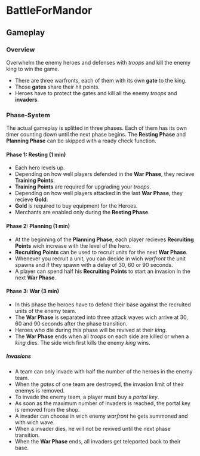 # BattleForMandor

## Gameplay

### Overview

Overwhelm the enemy heroes and defenses with *troops* and kill the enemy king to win the game.

- There are three warfronts, each of them with its own **gate** to the king.
- Those **gates** share their hit points.
- Heroes have to protect the gates and kill all the enemy *troops* and **invaders**.

### Phase-System

The actual gameplay is splitted in three phases. Each of them has its own timer counting down until the next phase begins. The **Resting Phase** and **Planning Phase** can be skipped with a ready check function.

#### Phase 1: Resting (1 min)

- Each hero levels up.
- Depending on how well players defended in the **War Phase**, they recieve **Training Points**.
- **Training Points** are required for upgrading your *troops*.
- Depending on how well players attacked in the last **War Phase**, they recieve **Gold**.
- **Gold** is required to buy equipment for the Heroes.
- Merchants are enabled only during the **Resting Phase**.

#### Phase 2: Planning (1 min)

- At the beginning of the **Planning Phase**, each player recieves **Recruiting Points** wich increase with the level of the hero.
- **Recruiting Points** can be used to recruit units for the next **War Phase**.
- Whenever you recruit a unit, you can decide in wich *warfront* the unit spawns and if they spawn with a delay of 30, 60 or 90 seconds.
- A player can spend half his **Recruiting Points** to start an invasion in the next **War Phase**.

#### Phase 3: War (3 min)

- In this phase the heroes have to defend their base against the recruited units of the enemy team.
- The **War Phase** is separated into three attack waves wich arrive at 30, 60 and 90 seconds after the phase transition.
- Heroes who die during this phase will be revived at their *king*.
- The **War Phase** ends when all *troops* on each side are killed or when a *king* dies. The side wich first kills the enemy *king* wins.

##### Invasions

- A team can only invade with half the number of the heroes in the enemy team.
- When the *gates* of one team are destroyed, the invasion limit of their enemys is removed.
- To invade the enemy team, a player must buy a *portal key*.
- As soon as the maximum number of invaders is reached, the portal key is removed from the shop.
- A invader can choose in wich enemy *warfront* he gets summoned and with wich wave.
- When a invader dies, he will not be revived until the next phase transition.
- When the **War Phase** ends, all invaders get teleported back to their base.
